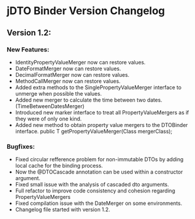 jDTO Binder Version Changelog
==============================

Version 1.2:
------------

### New Features:

* IdentityPropertyValueMerger now can restore values.
* DateFormatMerger now can restore values.
* DecimalFormatMerger now can restore values. 
* MethodCallMerger now can restore values.
* Added extra methods to the SinglePropertyValueMerger interface to unmerge when possible the values.
* Added new merger to calculate the time between two dates. (TimeBetweenDatesMerger)
* Introduced new marker interface to treat all PropertyValueMergers as if they were of only one kind.
* Added new method to obtain property value mergers to the DTOBinder interface.
    public <T extends PropertyValueMerger> T getPropertyValueMerger(Class<T> mergerClass);


### Bugfixes:

* Fixed circular refference problem for non-immutable DTOs by adding local cache for the binding process.
* Now the @DTOCascade annotation can be used within a constructor argument.
* Fixed small issue with the analysis of cascaded dto arguments.
* Full refactor to improve code consistency and cohesion regarding PropertyValueMergers 
* Fixed compilation issue with the DateMerger on some environments.
* Changelog file started with version 1.2.